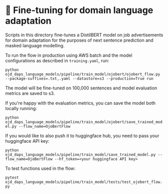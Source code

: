 # :diamond_shape_with_a_dot_inside: Fine-tuning for domain language adaptation

Scripts in this directory fine-tunes a DistilBERT model on job advertisements for domain adaptation for the purposes of next sentence prediction and masked language modelling.

To run the flow in production using AWS batch and the model configurations as described in `training.yaml`, run:

`python ojd_daps_language_models/pipeline/train_model/ojobert/ojobert_flow.py --package-suffixes=.txt,.yaml --datastore=s3 --production=True run`

The model will be fine-tuned on 100,000 sentences and model evaluation metrics are saved to s3.

If you're happy with the evaluation metrics, you can save the model both locally running:

`python ojd_daps_language_models/pipeline/train_model/ojobert/save_trained_model.py --flow_name=OjoBertFlow`

If you would like to also push it to huggingface hub, you need to pass your huggingface API key:

`python ojd_daps_language_models/pipeline/train_model/save_trained_model.py --flow_name=OjoBertFlow --hf_token=<your huggingface API key>`

To test functions used in the flow:

`pytest ojd_daps_language_models/pipeline/train_model/tests/test_ojobert_flow.py`
